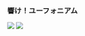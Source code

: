 ### 響け！ユーフォニアム

<!--
**yz1509/yz1509** is a ✨ _special_ ✨ repository because its `README.md` (this file) appears on your GitHub profile.

Here are some ideas to get you started:

- 🔭 I’m currently working on ...
- 🌱 I’m currently learning ...
- 👯 I’m looking to collaborate on ...
- 🤔 I’m looking for help with ...
- 💬 Ask me about ...
- 📫 How to reach me: ...
- 😄 Pronouns: ...
- ⚡ Fun fact: ...
-->

![](https://github-readme-stats.vercel.app/api?username=yz1509&show_icons=true&count_private=true&hide=stars)
![](https://github-readme-stats.vercel.app/api/top-langs/?username=yz1509&hide=html,css,tsql&layout=compact&langs_count=9)
